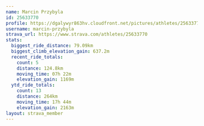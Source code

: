 ```yaml
---
name: Marcin Przybyla
id: 25633770
profile: https://dgalywyr863hv.cloudfront.net/pictures/athletes/25633770/12947173/2/large.jpg
username: marcin-przybyla
strava_url: https://www.strava.com/athletes/25633770
stats:
  biggest_ride_distance: 79.09km
  biggest_climb_elevation_gain: 637.2m
  recent_ride_totals:
    count: 5
    distance: 124.8km
    moving_time: 07h 22m
    elevation_gain: 1169m
  ytd_ride_totals:
    count: 13
    distance: 264km
    moving_time: 17h 44m
    elevation_gain: 2163m
layout: strava_member
--- 
```

